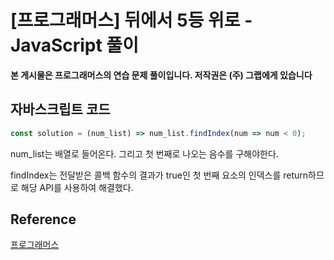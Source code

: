 

# [프로그래머스] 뒤에서 5등 위로 - JavaScript 풀이

**본 게시물은 프로그래머스의 연습 문제 풀이입니다. 저작권은 (주) 그랩에게 있습니다**

## 자바스크립트 코드

```JavaScript
const solution = (num_list) => num_list.findIndex(num => num < 0);
```

num_list는 배열로 들어온다. 그리고 첫 번째로 나오는 음수를 구해야한다.

findIndex는 전달받은 콜백 함수의 결과가 true인 첫 번째 요소의 인덱스를 return하므로 해당 API를 사용하여 해결했다.



## Reference

[프로그래머스](https://programmers.co.kr)

